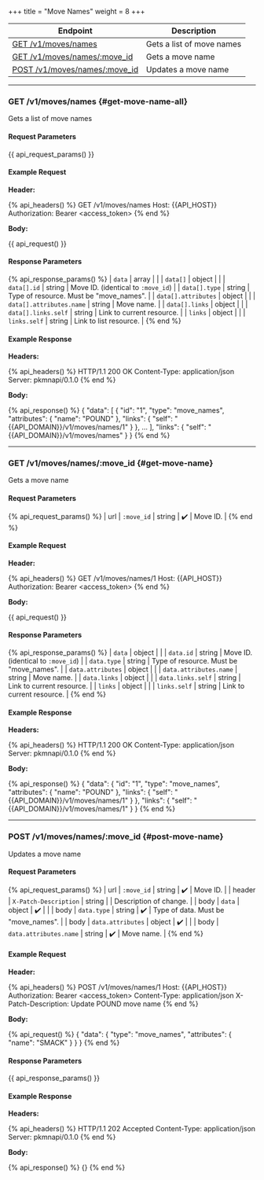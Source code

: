 +++
title = "Move Names"
weight = 8
+++

| Endpoint                                         | Description               |
|--------------------------------------------------|---------------------------|
| [GET /v1/moves/names](#get-move-name-all)        | Gets a list of move names |
| [GET /v1/moves/names/:move_id](#get-move-name)   | Gets a move name          |
| [POST /v1/moves/names/:move_id](#post-move-name) | Updates a move name       |

---

### GET /v1/moves/names {#get-move-name-all}

Gets a list of move names

#### Request Parameters

{{ api_request_params() }}

#### Example Request

**Header:**

{% api_headers() %}
GET /v1/moves/names
Host: {{API_HOST}}
Authorization: Bearer <access_token>
{% end %}

**Body:**

{{ api_request() }}

#### Response Parameters

{% api_response_params() %}
| `data`                   | array  |                                         |
| `data[]`                 | object |                                         |
| `data[].id`              | string | Move ID. (identical to `:move_id`)      |
| `data[].type`            | string | Type of resource. Must be "move_names". |
| `data[].attributes`      | object |                                         |
| `data[].attributes.name` | string | Move name.                              |
| `data[].links`           | object |                                         |
| `data[].links.self`      | string | Link to current resource.               |
| `links`                  | object |                                         |
| `links.self`             | string | Link to list resource.                  |
{% end %}

#### Example Response

**Headers:**

{% api_headers() %}
HTTP/1.1 200 OK
Content-Type: application/json
Server: pkmnapi/0.1.0
{% end %}

**Body:**

{% api_response() %}
{
    "data": [
        {
            "id": "1",
            "type": "move_names",
            "attributes": {
                "name": "POUND"
            },
            "links": {
                "self": "{{API_DOMAIN}}/v1/moves/names/1"
            }
        },
        ...
    ],
    "links": {
        "self": "{{API_DOMAIN}}/v1/moves/names"
    }
}
{% end %}

---

### GET /v1/moves/names/:move_id {#get-move-name}

Gets a move name

#### Request Parameters

{% api_request_params() %}
| url | `:move_id` | string | ✔️ | Move ID. |
{% end %}

#### Example Request

**Header:**

{% api_headers() %}
GET /v1/moves/names/1
Host: {{API_HOST}}
Authorization: Bearer <access_token>
{% end %}

**Body:**

{{ api_request() }}

#### Response Parameters

{% api_response_params() %}
| `data`                 | object |                                         |
| `data.id`              | string | Move ID. (identical to `:move_id`)      |
| `data.type`            | string | Type of resource. Must be "move_names". |
| `data.attributes`      | object |                                         |
| `data.attributes.name` | string | Move name.                              |
| `data.links`           | object |                                         |
| `data.links.self`      | string | Link to current resource.               |
| `links`                | object |                                         |
| `links.self`           | string | Link to current resource.               |
{% end %}

#### Example Response

**Headers:**

{% api_headers() %}
HTTP/1.1 200 OK
Content-Type: application/json
Server: pkmnapi/0.1.0
{% end %}

**Body:**

{% api_response() %}
{
    "data": {
        "id": "1",
        "type": "move_names",
        "attributes": {
            "name": "POUND"
        },
        "links": {
            "self": "{{API_DOMAIN}}/v1/moves/names/1"
        }
    },
    "links": {
        "self": "{{API_DOMAIN}}/v1/moves/names/1"
    }
}
{% end %}

---

### POST /v1/moves/names/:move_id {#post-move-name}

Updates a move name

#### Request Parameters

{% api_request_params() %}
| url    | `:move_id`             | string | ✔️ | Move ID.                            |
| header | `X-Patch-Description`  | string |   | Description of change.              |
| body   | `data`                 | object | ✔️ |                                     |
| body   | `data.type`            | string | ✔️ | Type of data. Must be "move_names". |
| body   | `data.attributes`      | object | ✔️ |                                     |
| body   | `data.attributes.name` | string | ✔️ | Move name.                          |
{% end %}

#### Example Request

**Header:**

{% api_headers() %}
POST /v1/moves/names/1
Host: {{API_HOST}}
Authorization: Bearer <access_token>
Content-Type: application/json
X-Patch-Description: Update POUND move name
{% end %}

**Body:**

{% api_request() %}
{
    "data": {
        "type": "move_names",
        "attributes": {
            "name": "SMACK"
        }
    }
}
{% end %}

#### Response Parameters

{{ api_response_params() }}

#### Example Response

**Headers:**

{% api_headers() %}
HTTP/1.1 202 Accepted
Content-Type: application/json
Server: pkmnapi/0.1.0
{% end %}

**Body:**

{% api_response() %}
{}
{% end %}
